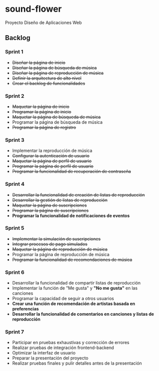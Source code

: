 # sound-flower
 Proyecto Diseño de Aplicaciones Web

## Backlog

### Sprint 1

- ~~Diseñar la página de inicio~~
- ~~Diseñar la página de búsqueda de música~~
- ~~Diseñar la página de reproducción de música~~
- ~~Definir la arquitectura de alto nivel~~
- ~~Crear el backlog de funcionalidades~~

### Sprint 2

- ~~Maquetar la página de inicio~~
- ~~Programar la página de inicio~~
- ~~Maquetar la página de búsqueda de música~~
- Programar la página de búsqueda de música
- ~~Programar la página de registro~~

### Sprint 3

- Implementar la reproducción de música
- ~~Configurar la autenticación de usuario~~
- ~~Maquetar la página de perfil de usuario~~
- ~~Programar la página de perfil de usuario~~
- ~~Programar la funcionalidad de recuperación de contraseña~~

### Sprint 4

- ~~Desarrollar la funcionalidad de creación de listas de reproducción~~
- ~~Desarrollar la gestión de listas de reproducción~~
- ~~Maquetar la página de suscripciones~~
- ~~Programar la página de suscripciones~~
- __Programar la funcionalidad de notificaciones de eventos__

### Sprint 5

- ~~Implementar la simulación de suscripciones~~
- ~~Integrar procesos de pago simulados~~
- ~~Maquetar la página de reproducción de música~~
- Programar la página de reproducción de música
- ~~Programar la funcionalidad de recomendaciones de música~~

### Sprint 6

- Desarrollar la funcionalidad de compartir listas de reproducción
- Implementar la función de "Me gusta" y __"No me gusta"__ en las canciones
- Programar la capacidad de seguir a otros usuarios
- __Crear una función de recomendación de artistas basada en preferencias__
- __Desarrollar la funcionalidad de comentarios en canciones y listas de reproducción__

### Sprint 7

- Participar en pruebas exhaustivas y corrección de errores
- Realizar pruebas de integración frontend-backend
- Optimizar la interfaz de usuario
- Preparar la presentación del proyecto
- Realizar pruebas finales y pulir detalles antes de la presentación
